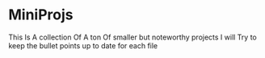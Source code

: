 # MiniProjs
This Is A collection Of A ton Of smaller but noteworthy projects I will Try to keep the bullet points up to date for each file
